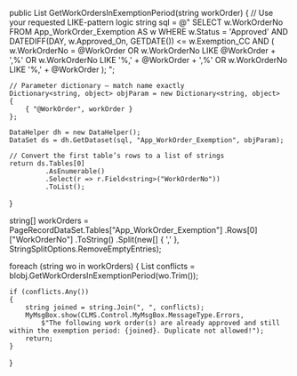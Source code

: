 public List<string> GetWorkOrdersInExemptionPeriod(string workOrder)
{
    // Use your requested LIKE-pattern logic
    string sql = @"
        SELECT w.WorkOrderNo
        FROM App_WorkOrder_Exemption AS w
        WHERE w.Status = 'Approved'
          AND DATEDIFF(DAY, w.Approved_On, GETDATE()) <= w.Exemption_CC
          AND (
                w.WorkOrderNo = @WorkOrder
             OR w.WorkOrderNo LIKE @WorkOrder + ',%'
             OR w.WorkOrderNo LIKE '%,' + @WorkOrder + ',%'
             OR w.WorkOrderNo LIKE '%,' + @WorkOrder
          );
    ";

    // Parameter dictionary — match name exactly
    Dictionary<string, object> objParam = new Dictionary<string, object>
    {
        { "@WorkOrder", workOrder }
    };

    DataHelper dh = new DataHelper();
    DataSet ds = dh.GetDataset(sql, "App_WorkOrder_Exemption", objParam);

    // Convert the first table’s rows to a list of strings
    return ds.Tables[0]
             .AsEnumerable()
             .Select(r => r.Field<string>("WorkOrderNo"))
             .ToList();
}




string[] workOrders = PageRecordDataSet.Tables["App_WorkOrder_Exemption"]
                                       .Rows[0]["WorkOrderNo"]
                                       .ToString()
                                       .Split(new[] { ',' }, StringSplitOptions.RemoveEmptyEntries);

foreach (string wo in workOrders)
{
    List<string> conflicts = blobj.GetWorkOrdersInExemptionPeriod(wo.Trim());

    if (conflicts.Any())
    {
        string joined = string.Join(", ", conflicts);
        MyMsgBox.show(CLMS.Control.MyMsgBox.MessageType.Errors,
            $"The following work order(s) are already approved and still within the exemption period: {joined}. Duplicate not allowed!");
        return;
    }
}
